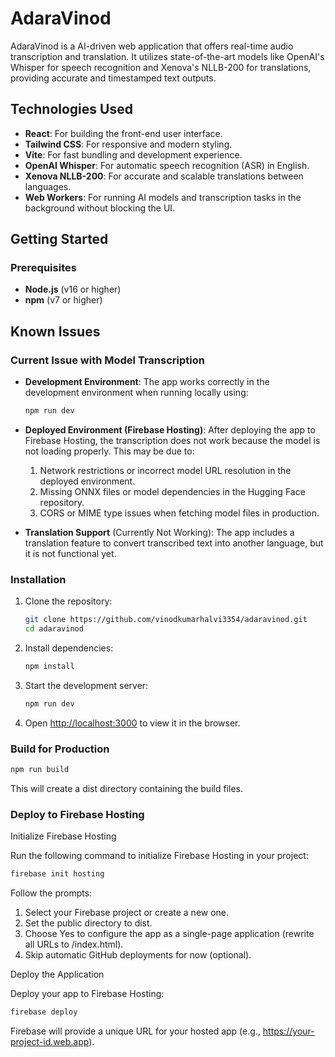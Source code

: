 
# AdaraVinod

AdaraVinod is a AI-driven web application that offers real-time audio transcription and translation. It utilizes state-of-the-art models like OpenAI's Whisper for speech recognition and Xenova's NLLB-200 for translations, providing accurate and timestamped text outputs. 


## Technologies Used

- **React**: For building the front-end user interface.
- **Tailwind CSS**: For responsive and modern styling.
- **Vite**: For fast bundling and development experience.
- **OpenAI Whisper**: For automatic speech recognition (ASR) in English.
- **Xenova NLLB-200**: For accurate and scalable translations between languages.
- **Web Workers**: For running AI models and transcription tasks in the background without blocking the UI.

## Getting Started

### Prerequisites

- **Node.js** (v16 or higher)
- **npm** (v7 or higher)


## Known Issues

### **Current Issue with Model Transcription**

- **Development Environment**:
  The app works correctly in the development environment when running locally using:

  ```bash
  npm run dev
  ```

- **Deployed Environment (Firebase Hosting)**: 
  After deploying the app to Firebase Hosting, the transcription does not work because the model is not loading properly. This may be due to:
   1. Network restrictions or incorrect model URL resolution in the deployed environment.
   2. Missing ONNX files or model dependencies in the Hugging Face repository.
   3. CORS or MIME type issues when fetching model files in production.

    
- **Translation Support** (Currently Not Working): 
  The app includes a translation feature to convert transcribed text into another language, but it is not functional yet.


### Installation

1. Clone the repository:

   ```bash
   git clone https://github.com/vinodkumarhalvi3354/adaravinod.git
   cd adaravinod
   ```

2. Install dependencies:

   ```bash
   npm install
   ```

3. Start the development server:

   ```bash
   npm run dev
   ```

4. Open [http://localhost:3000](http://localhost:3000) to view it in the browser.

### Build for Production

```bash
npm run build
```
This will create a dist directory containing the build files.

### Deploy to Firebase Hosting

Initialize Firebase Hosting

Run the following command to initialize Firebase Hosting in your project:

```bash
firebase init hosting
```

Follow the prompts:
1. Select your Firebase project or create a new one.
2. Set the public directory to dist.
3.	Choose Yes to configure the app as a single-page application (rewrite all URLs to /index.html).
4.	Skip automatic GitHub deployments for now (optional).

Deploy the Application

Deploy your app to Firebase Hosting:

```bash
firebase deploy
```

Firebase will provide a unique URL for your hosted app (e.g., https://your-project-id.web.app).



